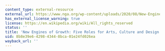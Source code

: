 ```yaml
---
content_type: external-resource
external_url: https://www.nga.org/wp-content/uploads/2020/08/New-Engines-of-Growth.pdf
has_external_license_warning: true
license: https://en.wikipedia.org/wiki/All_rights_reserved
status: ''
title: 'New Engines of Growth: Five Roles for Arts, Culture and Design (PDF)'
uid: 8b8e39e6-4298-4344-8bca-01e24fd026ea
wayback_url: ''
---
```

